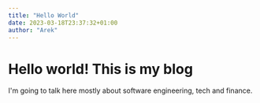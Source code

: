 ```yaml
---
title: "Hello World"
date: 2023-03-18T23:37:32+01:00
author: "Arek"
---
```

# Hello world! This is my blog
I'm going to talk here mostly about software engineering, tech and finance.
